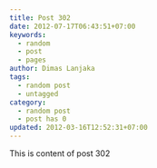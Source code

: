 ```yaml
---
title: Post 302
date: 2012-07-17T06:43:51+07:00
keywords:
  - random
  - post
  - pages
author: Dimas Lanjaka
tags:
  - random post
  - untagged
category:
  - random post
  - post has 0
updated: 2012-03-16T12:52:31+07:00
---
```

This is content of post 302